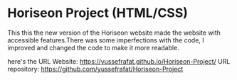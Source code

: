 # Horiseon Project (HTML/CSS)

This this the new version of the Horiseon website made the website with accessible features.There was some imperfections with the code, I improved and changed the code to make it more readable.

here's the URL Website: https://yussefrafat.github.io/Horiseon-Project/
URL repository: https://github.com/yussefrafat/Horiseon-Project

